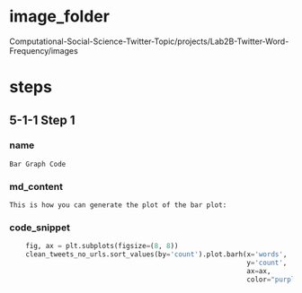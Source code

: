 # image_folder
Computational-Social-Science-Twitter-Topic/projects/Lab2B-Twitter-Word-Frequency/images

# steps

## 5-1-1 Step 1
### name
```
Bar Graph Code
```

### md_content 
```
This is how you can generate the plot of the bar plot:

```
### code_snippet

```python
    fig, ax = plt.subplots(figsize=(8, 8))
    clean_tweets_no_urls.sort_values(by='count').plot.barh(x='words',
                                                           y='count',
                                                           ax=ax,
                                                           color="purple")
```

